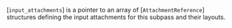 [`input_attachments`] is a pointer to an array of
[`AttachmentReference`] structures defining the input attachments
for this subpass and their layouts.